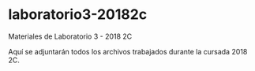 # laboratorio3-20182c
Materiales de Laboratorio 3 - 2018 2C

Aquí se adjuntarán todos los archivos trabajados durante la cursada 2018 2C.
